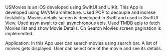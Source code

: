 USMovies is an iOS developed using SwiftUI and UIKit.
This App is developed using MVVM architecture. 
Used POP to decouple and increse testability.
Movies details screen is developed in Swift and used in SwiftUI View.
Used asyn await to call asynchronous apis.
Used TMDB apis to fetch Movies list and show Movie Details.
On Search Movies screen pagination is implemented.

Application:
In this App user can search movies using search bar. 
A list of movies gets displayed.
User can select one of the movie and see its details.
